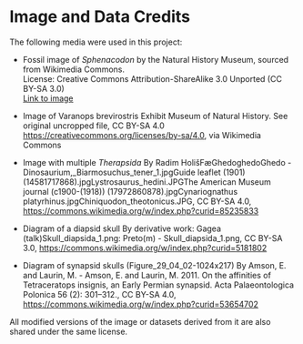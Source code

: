 # Image and Data Credits

The following media were used in this project:

- Fossil image of *Sphenacodon* by the Natural History Museum, sourced from Wikimedia Commons.  
  License: Creative Commons Attribution-ShareAlike 3.0 Unported (CC BY-SA 3.0)  
  [Link to image](https://en.wikipedia.org/wiki/Sphenacodontoidea#/media/File:NHM_Sammlung_-_4.jpg)


- Image of Varanops brevirostris Exhibit Museum of Natural History.
  See original uncropped file, CC BY-SA 4.0 <https://creativecommons.org/licenses/by-sa/4.0>, via Wikimedia Commons
  

- Image with multiple *Therapsida* By Radim HolišFæGhedoghedoGhedo - Dinosaurium,_Biarmosuchus_tener_1.jpgGuide leaflet (1901) (14581717868).jpgLystrosaurus_hedini.JPGThe American Museum journal (c1900-(1918)) (17972860878).jpgCynariognathus platyrhinus.jpgChiniquodon_theotonicus.JPG, CC BY-SA 4.0, https://commons.wikimedia.org/w/index.php?curid=85235833


- Diagram of a diapsid skull By derivative work: Gagea (talk)Skull_diapsida_1.png: Preto(m) - Skull_diapsida_1.png, CC BY-SA 3.0, https://commons.wikimedia.org/w/index.php?curid=5181802


- Diagram of synapsid skulls (Figure_29_04_02-1024x217) By Amson, E. and Laurin, M. - Amson, E. and Laurin, M. 2011. On the affinities of Tetraceratops insignis, an Early Permian synapsid. Acta Palaeontologica Polonica 56 (2): 301–312., CC BY-SA 4.0, https://commons.wikimedia.org/w/index.php?curid=53654702



All modified versions of the image or datasets derived from it are also shared under the same license.
